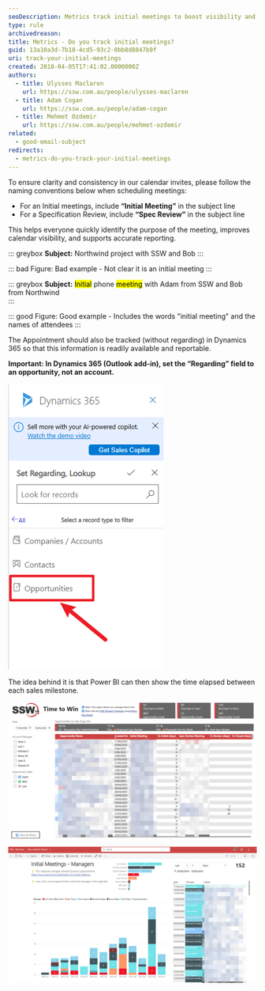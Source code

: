 ```yaml
---
seoDescription: Metrics track initial meetings to boost visibility and inform business decisions.
type: rule
archivedreason:
title: Metrics - Do you track initial meetings?
guid: 13a10a3d-7b18-4cd5-93c2-0bb8d8847b9f
uri: track-your-initial-meetings
created: 2018-04-05T17:41:02.0000000Z
authors:
  - title: Ulysses Maclaren
    url: https://ssw.com.au/people/ulysses-maclaren
  - title: Adam Cogan
    url: https://ssw.com.au/people/adam-cogan
  - title: Mehmet Ozdemir
    url: https://ssw.com.au/people/mehmet-ozdemir
related:
  - good-email-subject
redirects:
  - metrics-do-you-track-your-initial-meetings
---
```


To ensure clarity and consistency in our calendar invites, please follow the naming conventions below when scheduling meetings:

* For an Initial meetings, include **“Initial Meeting”** in the subject line
* For a Specification Review, include **“Spec Review”** in the subject line

This helps everyone quickly identify the purpose of the meeting, improves calendar visibility, and supports accurate reporting.

<!--endintro-->

::: greybox
**Subject:** Northwind project with SSW and Bob
:::

::: bad
Figure: Bad example - Not clear it is an initial meeting
:::

::: greybox
**Subject:** <mark>Initial</mark> phone <mark>meeting</mark> with Adam from SSW and Bob from Northwind  
:::

::: good
Figure: Good example - Includes the words "initial meeting" and the names of attendees
:::

The Appointment should also be tracked (without regarding) in Dynamics 365 so that this information is readily available and reportable.

**Important: In Dynamics 365 (Outlook add-in), set the “Regarding” field to an opportunity, not an account.**

![Figure: Initial Meeting created in Outlook and tracked to Dynamics 365 with correct regarding](set-regarding-to-opportunity.png)

The idea behind it is that Power BI can then show the time elapsed between each sales milestone.

![Figure: Time to win report](time-to-win-gragh.png)

![Figure: Initial meetings report](initial-meeting-gragh.png)
